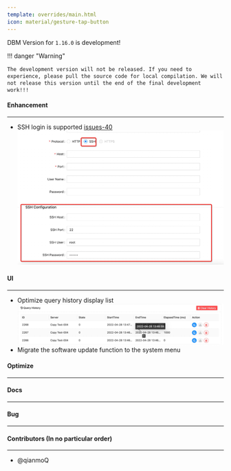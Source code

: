 ```yaml
---
template: overrides/main.html
icon: material/gesture-tap-button
---
```


DBM Version for `1.16.0` is development!

!!! danger "Warning"

    The development version will not be released. If you need to experience, please pull the source code for local compilation. We will not release this version until the end of the final development work!!!

#### Enhancement

---

- SSH login is supported [issues-40](https://github.com/EdurtIO/dbm/issues/40) <br />
![img.png](../../assets/images/versions/1.16.0/img_1.png) <br />

#### UI

---

- Optimize query history display list <br />
![img.png](../../assets/images/versions/1.16.0/img.png) <br />
- Migrate the software update function to the system menu <br />

#### Optimize

----

#### Docs

---

#### Bug

---

#### Contributors (In no particular order)

---

- @qianmoQ
